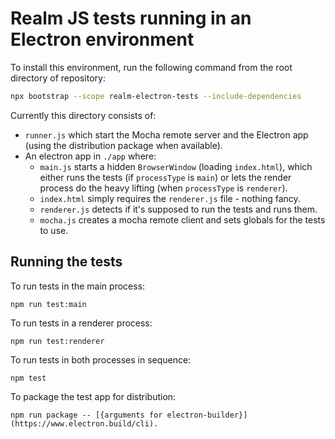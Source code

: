 # Realm JS tests running in an Electron environment

To install this environment, run the following command from the root directory of repository:

```bash
npx bootstrap --scope realm-electron-tests --include-dependencies
```

Currently this directory consists of:
- `runner.js` which start the Mocha remote server and the Electron app (using the distribution package when available).
- An electron app in `./app` where:
  - `main.js` starts a hidden `BrowserWindow` (loading `index.html`), which either runs the tests (if `processType` is `main`) or lets the render process do the heavy lifting (when `processType` is `renderer`).
  - `index.html` simply requires the `renderer.js` file - nothing fancy.
  - `renderer.js` detects if it's supposed to run the tests and runs them.
  - `mocha.js` creates a mocha remote client and sets globals for the tests to use.

## Running the tests

To run tests in the main process:

    npm run test:main

To run tests in a renderer process:

    npm run test:renderer

To run tests in both processes in sequence:

    npm test

To package the test app for distribution:

    npm run package -- [{arguments for electron-builder}](https://www.electron.build/cli).
